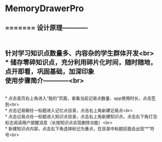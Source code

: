 # MemoryDrawerPro
=======
设计原理————
--------
<br>针对学习知识点数量多、内容杂的学生群体开发\<br>
<br>* 储存零碎知识点，充分利用碎片化时间，随时随地，点开即看，巩固基础，加深印象
<br>使用步骤简介————\<br>
--------
<br>* 点击首页右上角进入“我的”页面，查看当前记易点数量、app使用时长，点击签到\<br>
<br>* 点击记易橱任一标题进入记忆点目录，点击右上角新建记易点\<br>
<br>* 点击记易点任一标题进入知识点目录，点击右上角新建知识点，点击右下角灯泡标志阅读用户提醒消息（长按知识点实现删除功能）\<br>
<br>* 新建知识点内容，点击右下角选择标记为重点，在目录中标题前面会出现“*”符号\<br>
